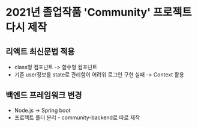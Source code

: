 # 2021년 졸업작품 'Community' 프로젝트 다시 제작

## 리액트 최신문법 적용

- class형 컴포넌트 -> 함수형 컴포넌트
- 기존 user정보를 state로 관리함이 어려워 로그인 구현 실패 -> Context 활용

## 백엔드 프레임워크 변경

- Node.js -> Spring boot
- 프로젝트 폴더 분리 - community-backend로 따로 제작
